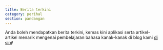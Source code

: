 ```yaml
---
title: Berita terkini
category: perihal
section: pandangan
---
```

Anda boleh mendapatkan berita terkini, kemas kini aplikasi serta artikel-artikel menarik mengenai pembelajaran bahasa kanak-kanak di blog kami [di sini](https://studycat.com/blog/)!